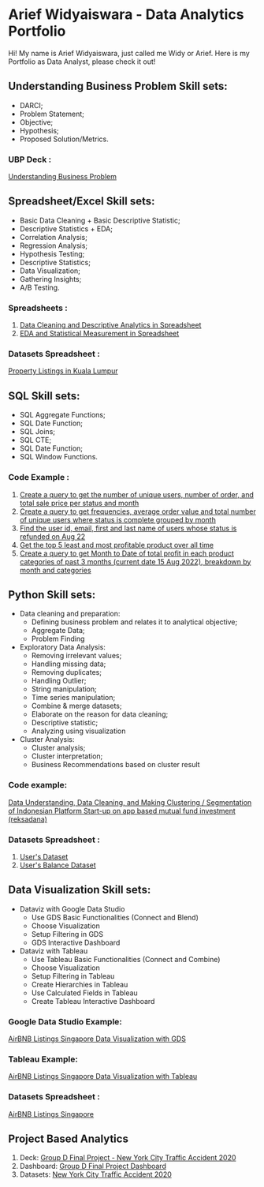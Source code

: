 # Arief Widyaiswara - Data Analytics Portfolio
Hi! My name is Arief Widyaiswara, just called me Widy or Arief. Here is my Portfolio as Data Analyst, please check it out!


## Understanding Business Problem Skill sets:
* DARCI;
* Problem Statement;
* Objective;
* Hypothesis;
* Proposed Solution/Metrics.

### UBP Deck :
[Understanding Business Problem](https://tinyurl.com/UBP-AW)

## Spreadsheet/Excel Skill sets:
* Basic Data Cleaning + Basic Descriptive Statistic;
* Descriptive Statistics + EDA;
* Correlation Analysis;
* Regression Analysis;
* Hypothesis Testing;
* Descriptive Statistics;
* Data Visualization;
* Gathering Insights;
* A/B Testing.

### Spreadsheets :
1. [Data Cleaning and Descriptive Analytics in Spreadsheet](https://tinyurl.com/DA-Excel-M1)
2. [EDA and Statistical Measurement in Spreadsheet](https://tinyurl.com/DA-Excel-M2)

### Datasets Spreadsheet :
[Property Listings in Kuala Lumpur](https://tinyurl.com/Datasets-Excel-M1M2)

## SQL Skill sets:
* SQL Aggregate Functions;
* SQL Date Function;
* SQL Joins;
* SQL CTE;
* SQL Date Function;
* SQL Window Functions.

### Code Example :
1. [Create a query to get the number of unique users, number of order, and total sale price per status and month](https://tinyurl.com/SQL-AW-1)
2. [Create a query to get frequencies, average order value and total number of unique users where status is complete grouped by month](https://tinyurl.com/SQL-AW-2)
3. [Find the user id, email, first and last name of users whose status is refunded on Aug 22](https://tinyurl.com/SQL-AW-3)
4. [Get the top 5 least and most profitable product over all time](https://tinyurl.com/SQL-AW-4)
5. [Create a query to get Month to Date of total profit in each product categories of past 3 months (current date 15 Aug 2022), breakdown by month and categories](https://tinyurl.com/SQL-AW-5)


## Python Skill sets:
* Data cleaning and preparation: 
  * Defining business problem and relates it to analytical objective;
  * Aggregate Data;
  * Problem Finding
* Exploratory Data Analysis:
  * Removing irrelevant values;
  * Handling missing data;
  * Removing duplicates;
  * Handling Outlier;
  * String manipulation;
  * Time series manipulation;
  * Combine & merge datasets;
  * Elaborate on the reason for data cleaning;
  * Descriptive statistic;
  * Analyzing using visualization
* Cluster Analysis:
  * Cluster analysis;
  * Cluster interpretation;
  * Business Recommendations based on cluster result

### Code example:
[Data Understanding, Data Cleaning, and Making Clustering / Segmentation of Indonesian Platform Start-up on app based mutual fund investment (reksadana)](https://github.com/awidy/Arief-Widy-Data-Analytics-Portfolio/blob/44a96185bbfcb1a6ec295febf799f4e653f50233/%5BW6_W8_AUG22%5D_Arief_Widyaiswara_M1_M2.ipynb)

### Datasets Spreadsheet :
1. [User's Dataset](https://tinyurl.com/Dataset-Python-AW-1)
2. [User's Balance Dataset](https://tinyurl.com/Dataset-Python-AW-2)

## Data Visualization Skill sets:
* Dataviz with Google Data Studio 
  * Use GDS Basic Functionalities (Connect and Blend)
  * Choose Visualization
  * Setup Filtering in GDS
  * GDS Interactive Dashboard
* Dataviz with Tableau
  * Use Tableau Basic Functionalities (Connect and Combine)
  * Choose Visualization
  * Setup Filtering in Tableau
  * Create Hierarchies in Tableau
  * Use Calculated Fields in Tableau
  * Create Tableau Interactive Dashboard

### Google Data Studio Example:
[AirBNB Listings Singapore Data Visualization with GDS](https://tinyurl.com/DATAVIZ-GDS-AW)

### Tableau Example:
[AirBNB Listings Singapore Data Visualization with Tableau](https://tinyurl.com/DATAVIZ-TABLEAU-AW)

### Datasets Spreadsheet :
[AirBNB Listings Singapore](https://tinyurl.com/Dataset-Dataviz-AW)

## Project Based Analytics
1. Deck: [Group D Final Project - New York City Traffic Accident 2020](https://tinyurl.com/GFP-Group-D)
2. Dashboard: [Group D Final Project Dashboard](https://tinyurl.com/GFP-D-Dashboard)
3. Datasets: [New York City Traffic Accident 2020](https://maven-datasets.s3.amazonaws.com/NYC+Traffic+Accidents/NYC+Accidents+2020.csv.zip)
